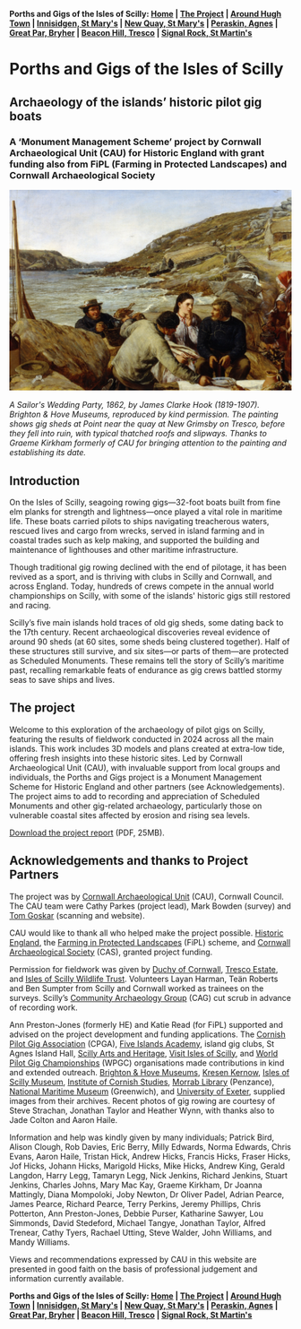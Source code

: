**Porths and Gigs of the Isles of Scilly: [Home](index.md) &#124; [The Project](project.md) &#124; [Around Hugh Town](around-hugh-town.md) &#124; [Innisidgen, St Mary's](innisidgen-st-marys.md) &#124; [New Quay, St Mary's](new-quay-st-marys.md) &#124; [Peraskin, Agnes](peraskin-st-agnes.md) &#124; [Great Par, Bryher](great-par-bryher.md) &#124; [Beacon Hill, Tresco](beacon-hill-tresco.md) &#124; [Signal Rock, St Martin's](signal-rock-st-martins.md)** 

# Porths and Gigs of the Isles of Scilly
## Archaeology of the islands’ historic pilot gig boats
### A ‘Monument Management Scheme’ project by Cornwall Archaeological Unit (CAU) for Historic England with grant funding also from FiPL (Farming in Protected Landscapes) and Cornwall Archaeological Society

![A 19th-century oil painting of a coastal scene with a newlywed sailor and his bride near thatched gig sheds. They sit among fishermen and family, with others preparing food by a fire. The rugged shoreline, stone walls, and boats evoke a maritime community’s daily life, rich in detail and storytelling.](website-images/a-sailors-wedding-party-1862-james-clarke-hook.jpg)

*A Sailor's Wedding Party, 1862, by James Clarke Hook (1819-1907). Brighton & Hove Museums, reproduced by kind permission.
The painting shows gig sheds at Point near the quay at New Grimsby on Tresco, before they fell into ruin, with typical thatched roofs and slipways. Thanks to Graeme Kirkham formerly of CAU for bringing attention to the painting and establishing its date.*

## Introduction

On the Isles of Scilly, seagoing rowing gigs—32-foot boats built from fine elm planks for strength and lightness—once played a vital role in maritime life. These boats carried pilots to ships navigating treacherous waters, rescued lives and cargo from wrecks, served in island farming and in coastal trades such as kelp making, and supported the building and maintenance of lighthouses and other maritime infrastructure.

Though traditional gig rowing declined with the end of pilotage, it has been revived as a sport, and is thriving with clubs in Scilly and Cornwall, and across England. Today, hundreds of crews compete in the annual world championships on Scilly, with some of the islands' historic gigs still restored and racing.

Scilly’s five main islands hold traces of old gig sheds, some dating back to the 17th century. Recent archaeological discoveries reveal evidence of around 90 sheds (at 60 sites, some sheds being clustered together). Half of these structures still survive, and six sites—or parts of them—are protected as Scheduled Monuments. These remains tell the story of Scilly’s maritime past, recalling remarkable feats of endurance as gig crews battled stormy seas to save ships and lives.

## The project

Welcome to this exploration of the archaeology of pilot gigs on Scilly, featuring the results of fieldwork conducted in 2024 across all the main islands. This work includes 3D models and plans created at extra-low tide, offering fresh insights into these historic sites. Led by Cornwall Archaeological Unit (CAU), with invaluable support from local groups and individuals, the Porths and Gigs project is a Monument Management Scheme for Historic England and other partners (see Acknowledgements). The project aims to add to recording and appreciation of Scheduled Monuments and other gig-related archaeology, particularly those on vulnerable coastal sites affected by erosion and rising sea levels.

[Download the project report](project-report/Porths-and-Gigs-of-the-Isles-of-Scilly-CAU-Report-2024R037.pdf) (PDF, 25MB).

## Acknowledgements and thanks to Project Partners
The project was by [Cornwall Archaeological Unit](http://cau.org.uk) (CAU), Cornwall Council. The CAU team were Cathy Parkes (project lead), Mark Bowden (survey) and [Tom Goskar](https://tom.goskar.com/) (scanning and website).

CAU would like to thank all who helped make the project possible. [Historic England](https://historicengland.org.uk), the [Farming in Protected Landscapes](https://www.gov.uk/guidance/funding-for-farmers-in-protected-landscapes) (FiPL) scheme, and [Cornwall Archaeological Society](https://cornisharchaeology.org.uk) (CAS), granted project funding.

Permission for fieldwork was given by [Duchy of Cornwall](https://duchyofcornwall.org/), [Tresco Estate](https://www.tresco.co.uk/), and [Isles of Scilly Wildlife Trust](https://www.ios-wildlifetrust.org.uk/). Volunteers Layan Harman, Teän Roberts and Ben Sumpter from Scilly and Cornwall worked as trainees on the surveys. Scilly’s [Community Archaeology Group](https://www.facebook.com/groups/473127096149620/) (CAG) cut scrub in advance of recording work.

Ann Preston-Jones (formerly HE) and Katie Read (for FiPL) supported and advised on the project development and funding applications. The [Cornish Pilot Gig Association](https://www.cpga.co.uk) (CPGA), [Five Islands Academy](https://fiveislands.scilly.sch.uk/), island gig clubs, St Agnes Island Hall, [Scilly Arts and Heritage](https://www.iosmuseumandculturalcentre.org), [Visit Isles of Scilly](https://www.visitislesofscilly.com/), and [World Pilot Gig Championships](https://www.wpgc.uk/) (WPGC) organisations made contributions in kind and extended outreach. [Brighton & Hove Museums](https://brightonmuseums.org.uk/), [Kresen Kernow](https://kresenkernow.org), [Isles of Scilly Museum](https://www.iosmuseum.org), [Institute of Cornish Studies](https://www.exeter.ac.uk/research/centres/ics/), [Morrab Library](https://www.morrablibrary.org.uk) (Penzance), [National Maritime Museum](https://www.rmg.co.uk/national-maritime-museum) (Greenwich), and [University of Exeter](https://www.exeter.ac.uk), supplied images from their archives. Recent photos of gig rowing are courtesy of Steve Strachan, Jonathan Taylor and Heather Wynn, with thanks also to Jade Colton and Aaron Haile.

Information and help was kindly given by many individuals; Patrick Bird, Alison Clough, Rob Davies, Eric Berry, Milly Edwards, Norma Edwards, Chris Evans, Aaron Haile, Tristan Hick, Andrew Hicks, Francis Hicks, Fraser Hicks, Jof Hicks, Johann Hicks, Marigold Hicks, Mike Hicks, Andrew King, Gerald Langdon, Harry Legg, Tamaryn Legg, Nick Jenkins, Richard Jenkins, Stuart Jenkins, Charles Johns, Mary Mac Kay, Graeme Kirkham, Dr Joanna Mattingly, Diana Mompoloki, Joby Newton, Dr Oliver Padel, Adrian Pearce, James Pearce, Richard Pearce, Terry Perkins, Jeremy Phillips, Chris Potterton, Ann Preston-Jones, Debbie Purser, Katharine Sawyer, Lou Simmonds, David Stedeford, Michael Tangye, Jonathan Taylor, Alfred Trenear, Cathy Tyers, Rachael Utting, Steve Walder, John Williams, and Mandy Williams.

Views and recommendations expressed by CAU in this website are presented in good faith on the basis of professional judgement and information currently available.

**Porths and Gigs of the Isles of Scilly: [Home](index.md) &#124; [The Project](project.md) &#124; [Around Hugh Town](around-hugh-town.md) &#124; [Innisidgen, St Mary's](innisidgen-st-marys.md) &#124; [New Quay, St Mary's](new-quay-st-marys.md) &#124; [Peraskin, Agnes](peraskin-st-agnes.md) &#124; [Great Par, Bryher](great-par-bryher.md) &#124; [Beacon Hill, Tresco](beacon-hill-tresco.md) &#124; [Signal Rock, St Martin's](signal-rock-st-martins.md)** 
